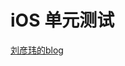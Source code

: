 # iOS 单元测试

[刘彦玮的blog][刘彦玮的blog]


[刘彦玮的blog]: http://liuyanwei.jumppo.com/2016/03/10/iOS-unit-test.html
